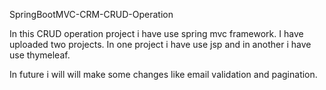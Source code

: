 SpringBootMVC-CRM-CRUD-Operation

  In this CRUD operation project i have use spring mvc framework.
  I have uploaded two projects. In one project i have use jsp and in another i have use thymeleaf.

  In future i will will make some changes like email validation and pagination.
